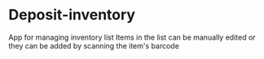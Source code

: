 # Deposit-inventory
App for managing inventory list
Items in the list can be manually edited or they can be added by scanning the item's barcode
